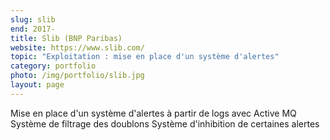 ```yaml
---
slug: slib
end: 2017-
title: Slib (BNP Paribas)
website: https://www.slib.com/
topic: "Exploitation : mise en place d'un système d'alertes"
category: portfolio
photo: /img/portfolio/slib.jpg
layout: page
---
```

Mise en place d'un système d'alertes à partir de logs avec Active MQ
Système de filtrage des doublons
Système d'inhibition de certaines alertes